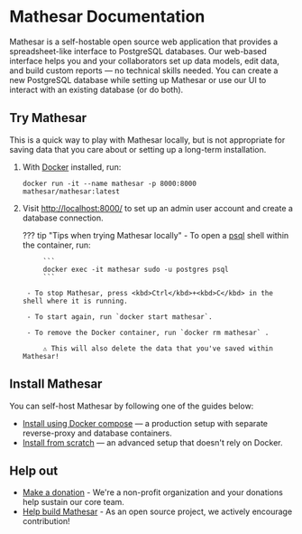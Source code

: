 # Mathesar Documentation

Mathesar is a self-hostable open source web application that provides a spreadsheet-like interface to PostgreSQL databases. Our web-based interface helps you and your collaborators set up data models, edit data, and build custom reports &mdash; no technical skills needed. You can create a new PostgreSQL database while setting up Mathesar or use our UI to interact with an existing database (or do both).

## Try Mathesar

This is a quick way to play with Mathesar locally, but is not appropriate for saving data that you care about or setting up a long-term installation.

1. With [Docker](https://docs.docker.com/get-docker/) installed, run:

    ```
    docker run -it --name mathesar -p 8000:8000 mathesar/mathesar:latest
    ```

1. Visit [http://localhost:8000/](http://localhost:8000/) to set up an admin user account and create a database connection.

    ??? tip "Tips when trying Mathesar locally"
        - To open a [psql](https://www.postgresql.org/docs/current/app-psql.html) shell within the container, run:
        
            ```
            docker exec -it mathesar sudo -u postgres psql
            ```

        - To stop Mathesar, press <kbd>Ctrl</kbd>+<kbd>C</kbd> in the shell where it is running.

        - To start again, run `docker start mathesar`.

        - To remove the Docker container, run `docker rm mathesar` .

            ⚠️ This will also delete the data that you've saved within Mathesar!

## Install Mathesar

You can self-host Mathesar by following one of the guides below:

- [Install using Docker compose](./administration/install-via-docker-compose.md) — a production setup with separate reverse-proxy and database containers.
- [Install from scratch](./administration/install-from-scratch.md) — an advanced setup that doesn't rely on Docker.


## Help out

- [Make a donation](https://mathesar.org/donate) - We're a non-profit organization and your donations help sustain our core team. 
- [Help build Mathesar](https://github.com/mathesar-foundation/mathesar/blob/develop/CONTRIBUTING.md) - As an open source project, we actively encourage contribution!

